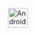   <div>
  <img src="https://android-emulator.club/wp-content/uploads/Иконка-Android-Studio.jpg" title="AndriodS" alt="AndroidS" width="40" height="40"/>&nbsp;
